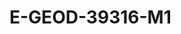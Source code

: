 <a name="material" />

# E-GEOD-39316-M1
<script type="application/ld+json">
  {
    "@context": "https://schema.org/",
    "@type": "ChemicalSubstance",
    "http://purl.org/dc/terms/conformsTo":
      {
        "@type": "CreativeWork",
        "@id": "https://bioschemas.org/profiles/ChemicalSubstance/0.4-RELEASE/"
      },
    "@id": "https://egonw.github.io/nanowiki/nanowiki427.html#material",
    "name": "E-GEOD-39316-M1",
    "sameAs: "http://127.0.0.1/mediawiki/index.php/Special:URIResolver/E-2DGEOD-2D39316-2DM1"
  }
</script>


